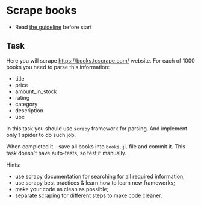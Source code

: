  # Scrape books

- Read [the guideline](https://github.com/mate-academy/py-task-guideline/blob/main/README.md) before start


## Task
Here you will scrape https://books.toscrape.com/ website.
For each of 1000 books you need to parse this information:
- title
- price
- amount_in_stock
- rating
- category
- description
- upc

In this task you should use `scrapy` framework for parsing.
And implement only 1 spider to do such job.

When completed it - save all books into `books.jl` file and commit it.
This task doesn't have auto-tests, so test it manually.

Hints:
- use scrapy documentation for searching for all required information;
- use scrapy best practices & learn how to learn new frameworks;
- make your code as clean as possible;
- separate scraping for different steps to make code cleaner.
